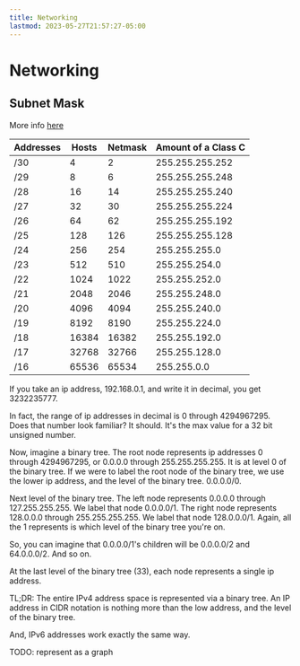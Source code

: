 ```yaml
---
title: Networking
lastmod: 2023-05-27T21:57:27-05:00
---
```

# Networking
## Subnet Mask
More info [here](https://www.aelius.com/njh/subnet_sheet.html)

| Addresses | Hosts | Netmask | Amount of a Class C |
| --- | --- | --- | --- |
| /30 | 4 | 2 | 255.255.255.252 | 1/64 |
| /29 | 8 | 6 | 255.255.255.248 | 1/32 |
| /28 | 16 | 14 | 255.255.255.240 | 1/16 |
| /27 | 32 | 30 | 255.255.255.224 | 1/8 |
| /26 | 64 | 62 | 255.255.255.192 | 1/4 |
| /25 | 128 | 126 | 255.255.255.128 | 1/2 |
| /24 | 256 | 254 | 255.255.255.0 | 1 |
| /23 | 512 | 510 | 255.255.254.0 | 2 |
| /22 | 1024 | 1022 | 255.255.252.0 | 4 |
| /21 | 2048 | 2046 | 255.255.248.0 | 8 |
| /20 | 4096 | 4094 | 255.255.240.0 | 16 |
| /19 | 8192 | 8190 | 255.255.224.0 | 32 |
| /18 | 16384 | 16382 | 255.255.192.0 | 64 |
| /17 | 32768 | 32766 | 255.255.128.0 | 128 |
| /16 | 65536 | 65534 | 255.255.0.0 | 256 |

If you take an ip address, 192.168.0.1, and write it in decimal, you get 3232235777.

In fact, the range of ip addresses in decimal is 0 through 4294967295. Does that number look familiar? It should. It's the max value for a 32 bit unsigned number.

Now, imagine a binary tree. The root node represents ip addresses 0 through 4294967295, or 0.0.0.0 through 255.255.255.255. It is at level 0 of the binary tree. If we were to label the root node of the binary tree, we use the lower ip address, and the level of the binary tree. 0.0.0.0/0.

Next level of the binary tree. The left node represents 0.0.0.0 through 127.255.255.255. We label that node 0.0.0.0/1. The right node represents 128.0.0.0 through 255.255.255.255. We label that node 128.0.0.0/1. Again, all the 1 represents is which level of the binary tree you're on.

So, you can imagine that 0.0.0.0/1's children will be 0.0.0.0/2 and 64.0.0.0/2. And so on.

At the last level of the binary tree (33), each node represents a single ip address.

TL;DR: The entire IPv4 address space is represented via a binary tree. An IP address in CIDR notation is nothing more than the low address, and the level of the binary tree.

And, IPv6 addresses work exactly the same way.

TODO: represent as a graph